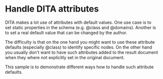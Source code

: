 # Handle DITA attributes

DITA makes a lot use of attributes with default values. One use case is to set static properties in the schema (e.g. @class and @domains). Another is to set a real default value that can be changed by the author.

The difficulty is that on the one hand you might want to use these attribute defaults (especially @class) to identify specific nodes. On the other hand you usually don't want to have such attributes added to the result document when they where not explicitly set in the original document.

This sample is to demonstrate different ways how to handle such attribute defaults.